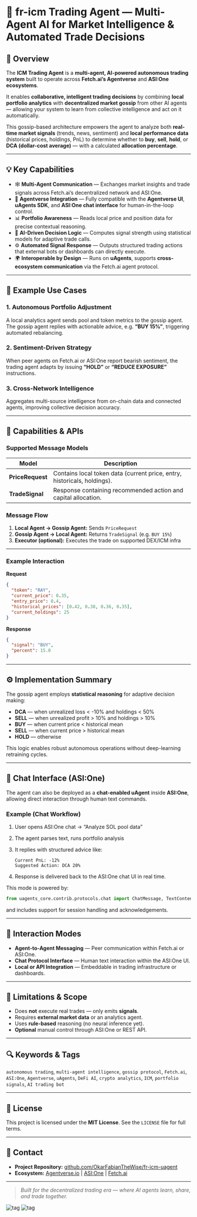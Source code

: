 # 🤖 fr-icm Trading Agent — Multi-Agent AI for Market Intelligence & Automated Trade Decisions

## 🧩 Overview

The **ICM Trading Agent** is a **multi-agent, AI-powered autonomous trading system** built to operate across **Fetch.ai’s Agentverse** and **ASI:One ecosystems**.

It enables **collaborative, intelligent trading decisions** by combining **local portfolio analytics** with **decentralized market gossip** from other AI agents — allowing your system to learn from collective intelligence and act on it automatically.

This gossip-based architecture empowers the agent to analyze both **real-time market signals** (trends, news, sentiment) and **local performance data** (historical prices, holdings, PnL) to determine whether to **buy**, **sell**, **hold**, or **DCA (dollar-cost average)** — with a calculated **allocation percentage**.

---

## 💡 Key Capabilities

* 🕸️ **Multi-Agent Communication** — Exchanges market insights and trade signals across Fetch.ai’s decentralized network and ASI:One.
* 🧩 **Agentverse Integration** — Fully compatible with the **Agentverse UI**, **uAgents SDK**, and **ASI:One chat interface** for human-in-the-loop control.
* 📊 **Portfolio Awareness** — Reads local price and position data for precise contextual reasoning.
* 🧠 **AI-Driven Decision Logic** — Computes signal strength using statistical models for adaptive trade calls.
* ⚙️ **Automated Signal Response** — Outputs structured trading actions that external bots or dashboards can directly execute.
* 🌍 **Interoperable by Design** — Runs on **uAgents**, supports **cross-ecosystem communication** via the Fetch.ai agent protocol.

---

## 🧭 Example Use Cases

### 1. Autonomous Portfolio Adjustment

A local analytics agent sends pool and token metrics to the gossip agent.
The gossip agent replies with actionable advice, e.g. **“BUY 15%”**, triggering automated rebalancing.

### 2. Sentiment-Driven Strategy

When peer agents on Fetch.ai or ASI:One report bearish sentiment, the trading agent adapts by issuing **“HOLD”** or **“REDUCE EXPOSURE”** instructions.

### 3. Cross-Network Intelligence

Aggregates multi-source intelligence from on-chain data and connected agents, improving collective decision accuracy.

---

## 🔌 Capabilities & APIs

### Supported Message Models

| Model            | Description                                                              |
| ---------------- | ------------------------------------------------------------------------ |
| **PriceRequest** | Contains local token data (current price, entry, historicals, holdings). |
| **TradeSignal**  | Response containing recommended action and capital allocation.           |

### Message Flow

1. **Local Agent → Gossip Agent:** Sends `PriceRequest`
2. **Gossip Agent → Local Agent:** Returns `TradeSignal` (e.g. `BUY 15%`)
3. **Executor (optional):** Executes the trade on supported DEX/ICM infra

---

### Example Interaction

**Request**

```json
{
  "token": "RAY",
  "current_price": 0.35,
  "entry_price": 0.4,
  "historical_prices": [0.42, 0.38, 0.36, 0.35],
  "current_holdings": 25
}
```

**Response**

```json
{
  "signal": "BUY",
  "percent": 15.0
}
```

---

## ⚙️ Implementation Summary

The gossip agent employs **statistical reasoning** for adaptive decision making:

* **DCA** — when unrealized loss < -10% and holdings < 50%
* **SELL** — when unrealized profit > 10% and holdings > 10%
* **BUY** — when current price < historical mean
* **SELL** — when current price > historical mean
* **HOLD** — otherwise

This logic enables robust autonomous operations without deep-learning retraining cycles.

---

## 💬 Chat Interface (ASI:One)

The agent can also be deployed as a **chat-enabled uAgent** inside **ASI:One**, allowing direct interaction through human text commands.

### Example (Chat Workflow)

1. User opens ASI:One chat → “Analyze SOL pool data”
2. The agent parses text, runs portfolio analysis
3. It replies with structured advice like:

   ```
   Current PnL: -12%
   Suggested Action: DCA 20%
   ```
4. Response is delivered back to the ASI:One chat UI in real time.

This mode is powered by:

```python
from uagents_core.contrib.protocols.chat import ChatMessage, TextContent
```

and includes support for session handling and acknowledgements.

---

## 🧠 Interaction Modes

* **Agent-to-Agent Messaging** — Peer communication within Fetch.ai or ASI:One.
* **Chat Protocol Interface** — Human text interaction within the ASI:One UI.
* **Local or API Integration** — Embeddable in trading infrastructure or dashboards.

---

## 🚫 Limitations & Scope

* Does **not** execute real trades — only emits **signals**.
* Requires **external market data** or an analytics agent.
* Uses **rule-based** reasoning (no neural inference yet).
* **Optional** manual control through ASI:One or REST API.

---

## 🔍 Keywords & Tags

`autonomous trading`, `multi-agent intelligence`, `gossip protocol`,
`Fetch.ai`, `ASI:One`, `Agentverse`, `uAgents`, `DeFi AI`,
`crypto analytics`, `ICM`, `portfolio signals`, `AI trading bot`

---

## 🧾 License

This project is licensed under the **MIT License**.
See the `LICENSE` file for full terms.

---

## 💬 Contact

* **Project Repository:** [github.com/OkarFabianTheWise/fr-icm-uagent](https://github.com/OkarFabianTheWise/fr-icm-uagent)
* **Ecosystem:** [Agentverse.io](https://agentverse.ai) | [ASI:One](https://asi.one) | [Fetch.ai](https://fetch.ai)

---

> *Built for the decentralized trading era — where AI agents learn, share, and trade together.*

![tag](https://img.shields.io/badge/innovationlab-3D8BD3)
![tag](https://img.shields.io/badge/hackathon-5F43F1)
